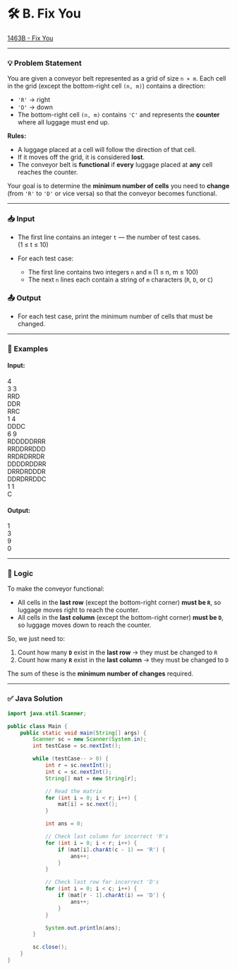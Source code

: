 # 🛠️ B. Fix You  
[1463B - Fix You](https://codeforces.com/problemset/problem/1463/B)

---

### 💡 Problem Statement

You are given a conveyor belt represented as a grid of size `n × m`. Each cell in the grid (except the bottom-right cell `(n, m)`) contains a direction:

- `'R'` → right  
- `'D'` → down  
- The bottom-right cell `(n, m)` contains `'C'` and represents the **counter** where all luggage must end up.

**Rules:**
- A luggage placed at a cell will follow the direction of that cell.
- If it moves off the grid, it is considered **lost**.
- The conveyor belt is **functional** if **every** luggage placed at **any** cell reaches the counter.

Your goal is to determine the **minimum number of cells** you need to **change** (from `'R'` to `'D'` or vice versa) so that the conveyor becomes functional.

---

### 📥 Input

- The first line contains an integer `t` — the number of test cases.  
  (1 ≤ t ≤ 10)

- For each test case:
  - The first line contains two integers `n` and `m` (1 ≤ n, m ≤ 100)
  - The next `n` lines each contain a string of `m` characters (`R`, `D`, or `C`)


### 📤 Output

- For each test case, print the minimum number of cells that must be changed.

---

### 🧪 Examples

#### Input:
4  
3 3  
RRD  
DDR  
RRC  
1 4  
DDDC  
6 9  
RDDDDDRRR  
RRDDRRDDD  
RRDRDRRDR  
DDDDRDDRR  
DRRDRDDDR  
DDRDRRDDC  
1 1  
C

#### Output:
1  
3  
9  
0

---

### 🧠 Logic

To make the conveyor functional:
- All cells in the **last row** (except the bottom-right corner) **must be `R`**, so luggage moves right to reach the counter.
- All cells in the **last column** (except the bottom-right corner) **must be `D`**, so luggage moves down to reach the counter.

So, we just need to:
1. Count how many **`D`** exist in the **last row** → they must be changed to `R`
2. Count how many **`R`** exist in the **last column** → they must be changed to `D`

The sum of these is the **minimum number of changes** required.

---

### ✅ Java Solution

```java
import java.util.Scanner;

public class Main {
    public static void main(String[] args) {
        Scanner sc = new Scanner(System.in);
        int testCase = sc.nextInt();

        while (testCase-- > 0) {
            int r = sc.nextInt();
            int c = sc.nextInt();
            String[] mat = new String[r];

            // Read the matrix
            for (int i = 0; i < r; i++) {
                mat[i] = sc.next();
            }

            int ans = 0;

            // Check last column for incorrect 'R's
            for (int i = 0; i < r; i++) {
                if (mat[i].charAt(c - 1) == 'R') {
                    ans++;
                }
            }

            // Check last row for incorrect 'D's
            for (int i = 0; i < c; i++) {
                if (mat[r - 1].charAt(i) == 'D') {
                    ans++;
                }
            }

            System.out.println(ans);
        }

        sc.close();
    }
}

